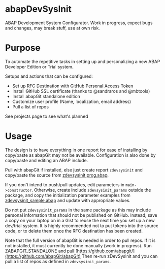 # abapDevSysInit
ABAP Development System Configurator. 
Work in progress, expect bugs and changes, may break stuff, use at own risk.

# Purpose
To automate the repetitive tasks in setting up and personalizing a new 
ABAP Developer Edition or Trial system.

Setups and actions that can be configured: 
- Set up RFC Destination with GitHub Personal Access Token
- Install GitHub SSL certificate (thanks to @sandraros and @mbtools)
- Install abapGit standalone edition
- Customize user profile (Name, localization, email address)
- Pull a list of repos

See projects page to see what's planned

# Usage

The design is to have everything in one report for ease of installing by copy/paste
as abapGit may not be available. Configuration is also done by copy/paste and editing 
an ABAP include.

Pull with abapGit if installed, else just create report `zdevsysinit` and copy/paste 
the source from [zdevsysinit.prog.abap](https://raw.githubusercontent.com/pokrakam/abapDevSysInit/main/src/zdevsysinit.prog.abap).

If you don't intend to push/pull updates, edit parameters in `main->constructor`. 
Otherwise, create include `zdevsysinit_params` outside the package, and copy the 
initialization parameter examples from [zdevsysinit_sample.abap](https://raw.githubusercontent.com/pokrakam/abapDevSysInit/main/zdevsysinit_sample.abap) 
and update with appropriate values.

Do not put `zdevsysinit_params` in the same package as this may include personal 
information that should not be published on GitHub. Instead, save a copy on your 
laptop on in a Gist to reuse the next time you set up a new dev/trial system. 
It is highly recommended not to put tokens into the source code, or to delete 
them once the RFC destination has been created.

Note that the full version of abapGit is needed in order to pull repos. If it is 
not installed, it must currently be done manually (work in progress). Run 
ZABAPGIT_STANDALONE and pull [https://github.com/abapgit/](https://github.com/abapGit/abapGit)
Then re-run zDevSysInit and you can pull a list of repos as defined in `zdevsysinit_params`.
